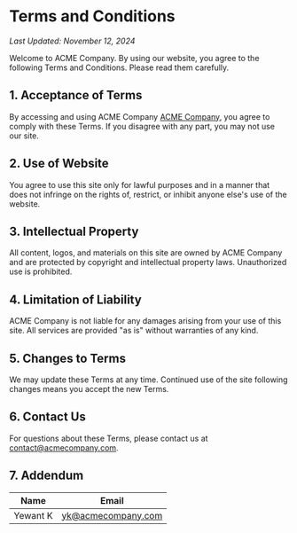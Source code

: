 # Terms and Conditions

_Last Updated: November 12, 2024_

Welcome to ACME Company. By using our website, you agree to the following Terms and Conditions. Please read them carefully.

## 1. Acceptance of Terms

By accessing and using ACME Company [ACME Company](https://acmecompany.com), you agree to comply with these Terms. If you disagree with any part, you may not use our site.

## 2. Use of Website

You agree to use this site only for lawful purposes and in a manner that does not infringe on the rights of, restrict, or inhibit anyone else's use of the website.

## 3. Intellectual Property

All content, logos, and materials on this site are owned by ACME Company and are protected by copyright and intellectual property laws. Unauthorized use is prohibited.

## 4. Limitation of Liability

ACME Company is not liable for any damages arising from your use of this site. All services are provided "as is" without warranties of any kind.

## 5. Changes to Terms

We may update these Terms at any time. Continued use of the site following changes means you accept the new Terms.

## 6. Contact Us

For questions about these Terms, please contact us at contact@acmecompany.com.

## 7. Addendum

| Name     | Email              |
|----------|--------------------|
| Yewant K | yk@acmecompany.com |
